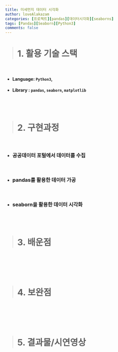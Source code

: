 ```yaml
---
title: 미세먼지 데이터 시각화
author: loveAlakazam
categories: [프로젝트][pandas][데이터시각화][seaborns]
tags: [Pandas][Seaborn][Python3]
comments: false
---
```


> # 1. 활용 기술 스택

<br>

- #### Language: `Python3`,
- #### Library : `pandas`, `seaborn`, `matplotlib`

<br><br>

> # 2. 구현과정

<br>

- ### 공공데이터 포털에서 데이터를 수집

<br>

- ### pandas를 활용한 데이터 가공

<br>

- ### seaborn을 활용한 데이터 시각화



<br><br>

> # 3. 배운점

<br>

<br><br>

> # 4. 보완점

<br>

<br><br>

> # 5. 결과물/시연영상

<b></b>
